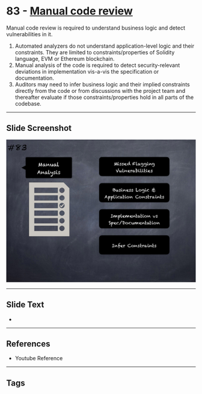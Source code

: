 
# 83 - [Manual code review](./Manual%20code%20review.md)

Manual code review is required to understand business logic and detect vulnerabilities in it.


1.  Automated analyzers do not understand application-level logic and their constraints. They are limited to constraints/properties of Solidity language, EVM or Ethereum blockchain.
2.  Manual analysis of the code is required to detect security-relevant deviations in implementation vis-a-vis the specification or documentation.
3.  Auditors may need to infer business logic and their implied constraints directly from the code or from discussions with the project team and thereafter evaluate if those constraints/properties hold in all parts of the codebase.


___
## Slide Screenshot
![083.png](../../images/6.%20Audit%20Techniques%20and%20Tools%20101/083.png)
___
## Slide Text
- 
___
## References
- Youtube Reference
___
## Tags
